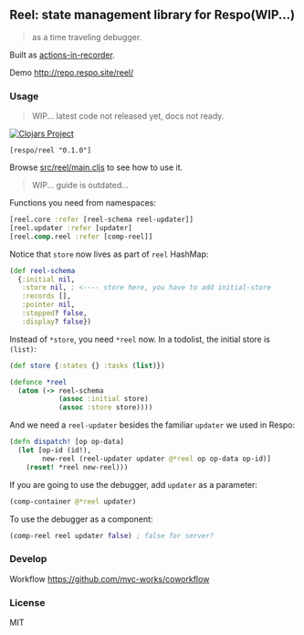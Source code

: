 
Reel: state management library for Respo(WIP...)
----

> as a time traveling debugger.

Built as [actions-in-recorder](https://github.com/mvc-works/actions-in-recorder).

Demo http://repo.respo.site/reel/

### Usage

> WIP... latest code not released yet, docs not ready.

[![Clojars Project](https://img.shields.io/clojars/v/respo/reel.svg)](https://clojars.org/respo/reel)

```edn
[respo/reel "0.1.0"]
```

Browse [src/reel/main.cljs](https://github.com/Respo/reel/blob/master/src/reel/main.cljs) to see how to use it.

> WIP... guide is outdated...

Functions you need from namespaces:

```clojure
[reel.core :refer [reel-schema reel-updater]]
[reel.updater :refer [updater]
[reel.comp.reel :refer [comp-reel]]
```

Notice that `store` now lives as part of `reel` HashMap:

```clojure
(def reel-schema
  {:initial nil,
   :store nil, ; <---- store here, you have to add initial-store
   :records [],
   :pointer nil,
   :stopped? false,
   :display? false})
```

Instead of `*store`, you need `*reel` now.
In a todolist, the initial store is `(list)`:

```clojure
(def store {:states {} :tasks (list)})

(defonce *reel
  (atom (-> reel-schema
            (assoc :initial store)
            (assoc :store store))))
```

And we need a `reel-updater` besides the familiar `updater` we used in Respo:

```clojure
(defn dispatch! [op op-data]
  (let [op-id (id!),
        new-reel (reel-updater updater @*reel op op-data op-id)]
    (reset! *reel new-reel)))
```

If you are going to use the debugger, add `updater` as a parameter:

```clojure
(comp-container @*reel updater)
```

To use the debugger as a component:

```clojure
(comp-reel reel updater false) ; false for server?
```

### Develop

Workflow https://github.com/mvc-works/coworkflow

### License

MIT
